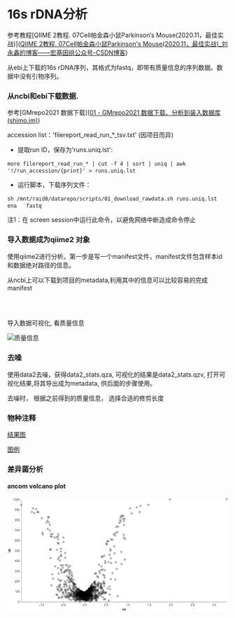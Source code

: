 # 16s rDNA分析

参考教程[QIIME 2教程. 07Cell帕金森小鼠Parkinson‘s Mouse(2020.11，最佳实战)]([QIIME 2教程. 07Cell帕金森小鼠Parkinson's Mouse(2020.11，最佳实战)_刘永鑫的博客——宏基因组公众号-CSDN博客](https://metagenome.blog.csdn.net/article/details/76647849))

从ebi上下载的16s rDNA序列，其格式为fastq，即带有质量信息的序列数据。数据中没有引物序列。

### 从ncbi和ebi下载数据.

参考[GMrepo2021 数据下载]([01 - GMrepo2021 数据下载、分析到装入数据库 (shimo.im)](https://shimo.im/docs/UR6aCGC4ZNUm2Tuj/read))

accession list：'filereport_read_run\_*_tsv.txt' (因项目而异)

- 提取run ID，保存为'runs.uniq.lst':

```shell
more filereport_read_run_* | cut -f 4 | sort | uniq | awk '!/run_accession/{print}' > runs.uniq.lst
```

- 运行脚本，下载序列文件：

```shell
sh /mnt/raid8/datarepo/scripts/01_download_rawdata.sh runs.uniq.lst   ena   fastq 
```

注1：在 screen session中运行此命令，以避免网络中断造成命令停止

### 导入数据成为qiime2 对象

使用qiime2进行分析。第一步是写一个manifest文件，manifest文件包含样本id和数据绝对路径的信息。

从ncbi上可以下载到项目的metadata,利用其中的信息可以比较容易的完成manifest

```python

    
```

导入数据可视化, 看质量信息

![质量信息](D:\Documents\GitHub\qiime2_analyse\figures\quality.png)

### 去噪

使用data2去噪，获得data2_stats.qza, 可视化的结果是data2_stats.qzv, 打开可视化结果,将其导出成为metadata, 供后面的步骤使用。

去噪时， 根据之前得到的质量信息， 选择合适的修剪长度

### 物种注释

[结果图](./figures/level-4-bars.svg)

[图例](./figures/level-4-legend.svg)

### 差异菌分析

#### ancom volcano plot

![结果](./figures/visualization.png)





